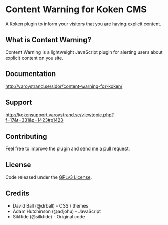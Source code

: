 # Content Warning for Koken CMS
A Koken plugin to inform your visitors that you are having explicit content.

## What is Content Warning? 
Content Warning is a lightweight JavaScript plugin for alerting users about explicit content on you site.

## Documentation
http://varoystrand.se/sidor/content-warning-for-koken/

## Support
http://kokensupport.varoystrand.se/viewtopic.php?f=17&t=331&p=1423#p1423

## Contributing
Feel free to improve the plugin and send me a pull request.

## License
Code released under the [GPLv3 License](http://www.gnu.org/copyleft/gpl.html).

## Credits
+ David Ball (@drball) - CSS / themes  
+ Adam Hutchinson (@adjohu) - JavaScript
+ Sikltide (@silktide) - Original code
